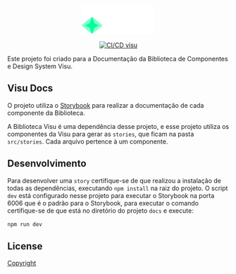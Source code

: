 <p align="center">
  <picture>
    <img alt="Visu" src="../../packages/visu/public/droz-visu.svg" height="64px" />
  </picture>
</p>

<p align="center">
  <a href="https://github.com/Coaktion/Droz-Visu/actions/workflows/build-and-test.js.yml">
    <img src="https://github.com/Coaktion/Droz-Visu/actions/workflows/build-and-test.js.yml/badge.svg" alt="CI/CD visu">
  </a>
</p>

Este projeto foi criado para a Documentação da Biblioteca de Componentes e Design System Visu.

## Visu Docs

O projeto utiliza o [Storybook](https://storybook.js.org/) para realizar a documentação de cada componente da Biblioteca.

A Biblioteca Visu é uma dependência desse projeto, e esse projeto utiliza os componentes da Visu para gerar as `stories`, que ficam na pasta `src/stories`. Cada arquivo pertence à um componente.

## Desenvolvimento

Para desenvolver uma `story` certifique-se de que realizou a instalação de todas as dependências, executando `npm install` na raiz do projeto.
O script `dev` está configurado nesse projeto para executar o Storybook na porta 6006 que é o padrão para o Storybook, para executar o comando certifique-se de que está no diretório do projeto `docs` e execute:

```bash
npm run dev
```

## License

[Copyright](./LICENSE)
